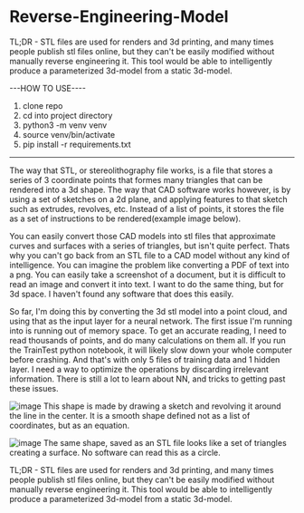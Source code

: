 # Reverse-Engineering-Model

TL;DR - STL files are used for renders and 3d printing, and many times people publish stl files online, but they can't be easily modified without manually reverse engineering it.
This tool would be able to intelligently produce a parameterized 3d-model from a static 3d-model.

---HOW TO USE----

1. clone repo
2. cd into project directory
3. python3 -m venv venv
4. source venv/bin/activate
5. pip install -r requirements.txt

-----------------


The way that STL, or stereolithography file works, is a file that stores a series of 3 coordinate points that formes many triangles that can be rendered into a 3d shape. The way that CAD software works however, is by using a set of sketches on a 2d plane, and applying features to that sketch such as extrudes, revolves, etc. Instead of a list of points, it stores the file as a set of instructions to be rendered(example image below).

You can easily convert those CAD models into stl files that approximate curves and surfaces with a series of triangles, but isn't quite perfect. Thats why you can't go back from an STL file to a CAD model without any kind of intelligence. You can imagine the problem like converting a PDF of text into a png. You can easily take a screenshot of a document, but it is difficult to read an image and convert it into text. I want to do the same thing, but for 3d space. I haven't found any software that does this easily.

So far, I'm doing this by converting the 3d stl model into a point cloud, and using that as the input layer for a neural network. The first issue I'm running into is running out of memory space. To get an accurate reading, I need to read thousands of points, and do many calculations on them all. If you run the TrainTest python notebook, it will likely slow down your whole computer before crashing. And that's with only 5 files of training data and 1 hidden layer. I need a way to optimize the operations by discarding irrelevant information. There is still a lot to learn about NN, and tricks to getting past these issues.

![image](https://github.com/PlantTheDiffuser/Reverse-Engineering-Model/assets/59662694/b4835276-f27e-4ff4-b682-9449b6e9380b)
This shape is made by drawing a sketch and revolving it around the line in the center. It is a smooth shape defined not as a list of coordinates, but as an equation.

![image](https://github.com/PlantTheDiffuser/Reverse-Engineering-Model/assets/59662694/d5b55999-db1e-45ca-994d-7ce27535d481)
The same shape, saved as an STL file looks like a set of triangles creating a surface. No software can read this as a circle.

TL;DR - STL files are used for renders and 3d printing, and many times people publish stl files online, but they can't be easily modified without manually reverse engineering it.
This tool would be able to intelligently produce a parameterized 3d-model from a static 3d-model.

